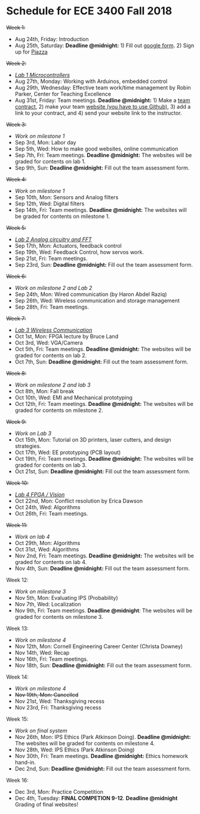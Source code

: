 # Schedule for ECE 3400 Fall 2018

~~Week 1:~~
* Aug 24th, Friday: Introduction
* Aug 25th, Saturday: **Deadline @midnight:** 1) Fill out [google form](https://goo.gl/forms/G54ZCPmXbgT65QS32). 2) Sign up for [Piazza](piazza.com/cornell/fall2018/ece3400)

~~Week 2:~~
* *[Lab 1 Microcontrollers](./lab1.md)*
* Aug 27th, Monday: Working with Arduinos, embedded control
* Aug 29th, Wednesday: Effective team work/time management by Robin Parker, Center for Teaching Excellence
* Aug 31st, Friday: Team meetings. **Deadline @midnight:** 1) Make a [team contract](./Teamwork/Team_Contract.md), 2) make your team [website (you have to use Github)](https://github.com/CEI-lab/ece3400-2017/blob/master/docs/tutorials/webpages/webpages.md), 3) add a link to your contract, and 4) send your website link to the instructor.

~~Week 3:~~
* *Work on milestone 1*
* Sep 3rd, Mon: Labor day
* Sep 5th, Wed: How to make good websites, online communication
* Sep 7th, Fri: Team meetings. **Deadline @midnight:** The websites will be graded for contents on lab 1. 
* Sep 9th, Sun: **Deadline @midnight:** Fill out the team assessment form.

~~Week 4:~~
* *Work on milestone 1*
* Sep 10th, Mon: Sensors and Analog filters
* Sep 12th, Wed: Digital filters
* Sep 14th, Fri: Team meetings. **Deadline @midnight:** The websites will be graded for contents on milestone 1. 

~~Week 5:~~
* *[Lab 2 Analog circuitry and FFT](./lab2.md)*
* Sep 17th, Mon: Actuators, feedback control
* Sep 19th, Wed: Feedback Control, how servos work.
* Sep 21st, Fri: Team meetings. 
* Sep 23rd, Sun: **Deadline @midnight:** Fill out the team assessment form.


~~Week 6:~~
* *Work on milestone 2 and Lab 2*
* Sep 24th, Mon: Wired communication (by Haron Abdel Raziq)
* Sep 26th, Wed: Wireless communication and storage management
* Sep 28th, Fri: Team meetings. 

~~Week 7:~~
* *[Lab 3 Wireless Communication](./lab3.md)*
* Oct 1st, Mon: FPGA lecture by Bruce Land
* Oct 3rd, Wed: VGA/Camera
* Oct 5th, Fri: Team meetings. **Deadline @midnight:** The websites will be graded for contents on lab 2.
* Oct 7th, Sun: **Deadline @midnight:** Fill out the team assessment form.


~~Week 8:~~
* *Work on milestone 2 and lab 3*
* Oct 8th, Mon: Fall break
* Oct 10th, Wed: EMI and Mechanical prototyping
* Oct 12th, Fri: Team meetings. **Deadline @midnight:** The websites will be graded for contents on milestone 2. 

~~Week 9:~~
* *Work on Lab 3*
* Oct 15th, Mon: Tutorial on 3D printers, laser cutters, and design strategies.
* Oct 17th, Wed: EE prototyping (PCB layout)
* Oct 19th, Fri: Team meetings. **Deadline @midnight:** The websites will be graded for contents on lab 3. 
* Oct 21st, Sun: **Deadline @midnight:** Fill out the team assessment form.


~~Week 10:~~
* *[Lab 4 FPGA / Vision](./lab3.md)* 
* Oct 22nd, Mon: Conflict resolution by Erica Dawson
* Oct 24th, Wed: Algorithms
* Oct 26th, Fri: Team meetings. 

~~Week 11:~~
* *Work on lab 4*
* Oct 29th, Mon: Algorithms
* Oct 31st, Wed: Algorithms
* Nov 2nd, Fri: Team meetings. **Deadline @midnight:** The websites will be graded for contents on lab 4. 
* Nov 4th, Sun: **Deadline @midnight:** Fill out the team assessment form.


Week 12:
* *Work on milestone 3*
* Nov 5th, Mon: Evaluating IPS (Probability)
* Nov 7th, Wed: Localization
* Nov 9th, Fri: Team meetings. **Deadline @midnight**: The websites will be graded for contents on milestone 3. 

Week 13:
* *Work on milestone 4*
* Nov 12th, Mon: Cornell Engineering Career Center (Christa Downey)
* Nov 14th, Wed: Recap
* Nov 16th, Fri: Team meetings. 
* Nov 18th, Sun: **Deadline @midnight:** Fill out the team assessment form.


Week 14:
* *Work on milestone 4*
* ~~Nov 19th, Mon: Cancelled~~
* Nov 21st, Wed: Thanksgiving recess
* Nov 23rd, Fri: Thanksgiving recess

Week 15:
* *Work on final system*
* Nov 26th, Mon: IPS Ethics (Park Atkinson Doing). **Deadline @midnight:** The websites will be graded for contents on milestone 4. 
* Nov 28th, Wed: IPS Ethics (Park Atkinson Doing)
* Nov 30th, Fri: Team meetings. **Deadline @midnight:** Ethics homework hand-in. 
* Dec 2nd, Sun: **Deadline @midnight:** Fill out the team assessment form.


Week 16:
* Dec 3rd, Mon: Practice Competition
* Dec 4th, Tuesday: **FINAL COMPETION 9-12**. **Deadline @midnight** Grading of final websites!
